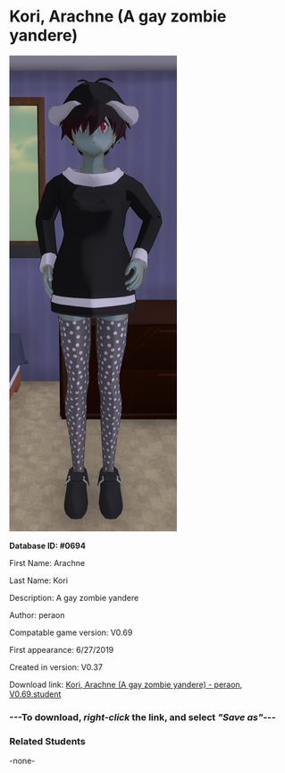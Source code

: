 # Kori, Arachne (A gay zombie yandere)

<img src="../../Files/Images/Kori, Arachne (A gay zombie yandere).png" title="Kori, Arachne (A gay zombie yandere) - peraon, V0.69">

**Database ID: #0694**

First Name: Arachne

Last Name: Kori

Description: A gay zombie yandere

Author: peraon

Compatable game version: V0.69

First appearance: 6/27/2019

Created in version: V0.37

Download link: <a href="https://raw.githubusercontent.com/Arbiter1223/Daigaku-Gurashi-Custom-Students/master/Files/Student%20Files/Kori%2C%20Arachne%20(A%20gay%20zombie%20yandere)%20-%20peraon%2C%20V0.69.student">Kori, Arachne (A gay zombie yandere) - peraon, V0.69.student</a>

### ---**To download, _right-click_ the link, and select _"Save as"_**---

### Related Students

-none-
